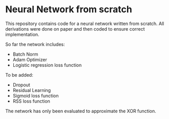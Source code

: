 # Neural Network from scratch

This repository contains code for a neural network written from scratch. All derivations were done on paper and then coded to ensure correct implementation. 

So far the network includes:
  - Batch Norm
  - Adam Optimizer
  - Logistic regression loss function
  
  
To be added:
  - Dropout
  - Residual Learning
  - Sigmoid loss function
  - RSS loss function
    
The network has only been evaluated to approximate the XOR function. 
  
